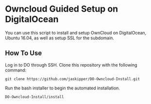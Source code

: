 # Owncloud Guided Setup on DigitalOcean

You can use this script to install and setup OwnCloud on DigitalOcean, Ubuntu 16.04, as well as setup SSL for the subdomain.

## How To Use

Log in to DO through SSH. Clone this repository with the following command:

`git clone https://github.com/jaskipper/DO-Owncloud-Install.git`

Run the bash installer to begin the automated installation.

`DO-Owncloud-Install/install`
